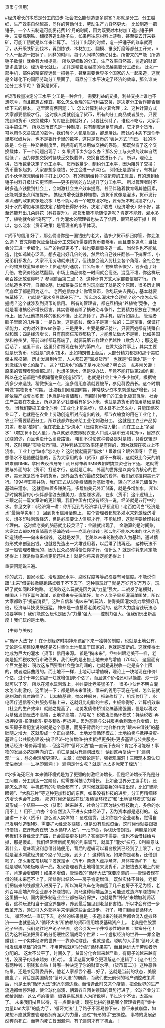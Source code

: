 货币与信用】

 






#经济增长的本质是分工的进步 社会怎么能创造更多财富？那就是分工，分工越细，生产效率自然越高，同样的劳动付出，劳动生产力自然更大。 比如制造一把锤子，一个人去制造可能要花费1个月的时间，因为既要对木材加工造出锤子把手，又要炼钢铁、翻模等造出锤子头，如果再往原材料上游看，甚至要去开采铁矿，可能工期就是以年来计算了。 当分工出现的时候，造一把锤子的效率就高了，从开采铁矿到伐木，再到炼铁、木材加工、翻模、镶嵌打磨等都分工开来，n个人一起造一把锤子，同样的时间，每个人同样的劳动付出，所带来的产能（所造锤子数量）就会有大幅提高。 所以更细致的分工，生产效率自然高，创造的财富更多且更快，经济增长就快。 尤其是精密度越高的物品越需要分工细化。 比如一部手机，部件的精密度远超一把锤子，甚至需要世界多个国家的人一起来造，这就是全球化下的国际劳动分工层面了。 既然分工水平决定了经济的效率，那么谁决定分工水平呢？ 答案是货币。






#货币数量决定分工水平
分工是一种合作， 需要利益的交换，利益交换上谁也不想吃亏，而且都想占便宜，那么怎么合理的进行利益交换，是决定分工合作能否继续下去的根本。
这里面有俩问题：1、怎么计算利益才算合理；2、这种计算方式大家都要信服才行。 这时候人类就创造了货币，所有的分工商品或者服务，只要找到和货币（交换载体）的对应比例就好了。只要比例对了，谁也不吃亏，大家手拉手搞生产。
所以货币首先是一种制度，只有制度满足前两点，它才算个货币，可以用作交易流通的载体。我们每个人都是财迷，都想赚钱，而钱的本质不是你手里那张纸片片，也不是银行卡里的数字，这只是货币的“表达方式”而已。 钱的本质是：你在一种交换制度里，所拥有的可以用做交换的筹码。 那既然有了这个交换载体，下一个问题出现了： 如果货币太少怎么办？那么分工与交换的效率自然就低了，因为你想交换时候缺乏交换载体，交换自然进行不了。 所以，理论上讲，货币数量决定了分工水平。 货币数量少，制约分工水平，因为阻碍了交换；货币量多起来，大家都想多赚钱，分工会进一步深化。
例如还是造锤子，有机智的小伙伴就想到给锤子打上LOGO，有的想到给锤子做配套的工具盒，有的想到给锤子材料升级让它更坚固——更多捞钱的方法提升了分工水平。 所以管理者时不时多造点钱撒到社会上，会刺激社会生产效率提高，甚至伴随着教育等其他因素，还能刺激出点科技提升。 搞经济增长就像种植物，造货币就像是灌水，货币发行和流通的政策就像是浇水（总不能可着一个地方灌水吧，要有技术的浇灌才行），对于水的增加与操控决定了植物长得好不好，决定了收成（经济增长）好不好，甚至还能开出几朵鲜花（科技提升）。 那货币能不能随便造呢？肯定不能呀，灌水多了，植物就会被“淹死”了，作为灌水的管理者也失去了信用，很容易被干掉！
所以，怎么浇水（货币政策）是管理者的水平体现。






#货币的信用 好了，那么假设你是一国钱庄的老大，造多少货币都归你管，你会怎么造？ 首先你要保证全社会分工交换所需要的货币要够用，而且要多造点；当社会分工进一步细化，生产的物资更多了，钱也要跟着多造一点。 当然你也不能乱造，比如鸡贼心泛滥，想多造出好几倍的钱，然后给自己钱庄翻修一下搞奢华，小兄弟们都发点，大家不用劳动就来钱了，但钱总会流入到社会各个角落，全社会生产的物资数量如果跟不上你造钱的速度，什么结果？ 物资增长很少，钱多造了好几倍，物资价格必然翻翻，市场上商品价格一时间就会高涨，混乱不堪，你这样玩老百姓还敢信你吗？ 参照前面第二点：2、这种计算方式大家都要信服才行。 所以乱造也不行，自掘坟墓，比如蒋委员长当时玩崩盘了就是这个原因，很多历史朝代崩盘了都是因为这个。
老百姓信你才让你管货币，你乱玩失去民心，基本就要被革掉了。 也就是“灌水多导致淹死了”。 那么怎么灌水才合适呢？这个度怎么把握呢？这个就涉及到货币的信用。
所有的管理者，都在互相搞“养植物”竞争，也就是看谁搞经济增长厉害。其实管理者除了搞政治斗争外，主要精力都放在了搞货币上，因为让他搞具体的他也不懂，比如造锤子，造手机，隔行如隔山。 管理者脑子里面的几件事：一是政治，这是底线，保位子是第一位的；二是军事，保证打架能力，对内对外唯wen铁拳；三是民生，主要是保证就业，只要百姓都有钱赚自然和谐；四是经济增长，只有前面仨东西都稳了，才能想法做大不是嘛，比如美国梦和神州梦。等前四样都玩高端了，就要玩第五样建立优越性（欺负人）；那这是后话了，这里不谈，这里只讲跟现在有关的第四点。 在做大这件事上，其实主要就是玩货币，也就是“浇水”技术。比如特朗普上台后，大部分精力都是和那个美联储主席掐架。 历史发展到今天，人人都知道“滥发货币”，也就是“狂浇水”是一个刺激经济增长的路子。 这个“狂浇水”的路子是咋来的呢？明白这一点非常关键！ 原来的管理者思维都过时，也想多浇水，但是没办法，毕竟不能打破第2点约束，所以在之前都是“根据储蓄物资创造货币”。 也就是社会上生产多少物资，根据物资多少来造钱，稍微多造一点，造多信用崩溃就要被革，参见蒋委员长。这个时期叫做“实物货币”时期。 比如我们刚建国时期，非常缺少资本来刺激经济增长，只能依靠产业资本积累（也就是物资储蓄），而那时候我们的工业化极其落后，社会生产主要在农业上，所以造多少钱要看有多少小米，也就是造货币的信用基础是粮食。 当我们要搞工业化时候（工业化才能进步），资本跟不上怎么办，只能压缩农业口了，也就是在农业上劳动创造所对应造出的钱，都节衣缩食的用在工业化上，农业不需要精密分工，所以钱都炸出来给工业化刺激分工。 这就是工农业产品剪刀差，都是“植物”，但在农业上“少浇水”（压缩货币投入量），而在工业上“多灌水”（增加货币投入量），所以就必须要限制农业人口流入城市去消耗货币，自然农民赚的少，而且也没什么消费路径。 咱们不讨论这种套路是对是错，只看逻辑即可，这时期是“实物货币”期。这种套路其实效率还是有限的，因为就算在农业上不浇水，工业上也“缺水”怎么办？ 这时候就需要“借水”！跟谁借？跟外国呀！ 但是想借水不是随便就借的，因为大家用的水（货币）都不一样啊，这就好比今天的朝鲜来借RMB，拿回去没法用呀！而且你带着RMB去朝鲜搞投资也行不通。 这就需要与外面的水（货币）打通才行，这就是汇率。 外面的世界是以美帝为核心的世界，美元就是货币中的货币，是外面货币的最终交换的载体，我们必须挂钩美元才行。1994年汇率并轨，我们正式从以物资储蓄为基础灌水，转向了以美元储备为基础来灌水。
这就意味着多赚美元，多增加美元外汇储备，就是多增加水。 所以那时候机智的小伙伴都偷渡去赚美刀，直接赚水源。
在水（货币）这个逻辑上，三眼之前一篇文章讲的更详细，我们中国古代没有经济一说，经济就是五行中的水。参见文章：《经济第一讲：你所见到的经济学几乎都没用！老百姓明白“经济是水”最简单实用！》
回到货币信用话题上。 每个管理者都想多灌水来刺激经济增长，想多印钱刺激经济，但是必须要让人信服才行，不能乱印，这就需要给印钱找个理由。 这时候老美的脑筋就比较灵活了：金融就出现了。 金融算的是时间账，大家过去都以物资储蓄为基础造钱——向现在借钱；那么能不能以未来的收入为基础造钱呢——向未来借钱。 这就是发债。
老美以未来的税务收入为基础，通过债务形式来创造出钱。也就是先造出一大堆钱用着，以后赚了钱再还。 这种玩法不是一般管理者能玩的，因为民众必须得信任你才行，信什么？
就是你将来肯定能还得上！就是你将来肯定能还得上！就是你将来肯定能还得上！



重要问题说三遍。

你的武力、国家地位、治理国家水平、腐败程度等等必须要有可信度。不能说你跟“未来”借完钱撒腿跑路或者干不下去了。这种事玩好了就是万岁万岁万万岁，玩砸了就如同P2P跑路。 
老美敢这么玩就是因为其“力量”强大。二战发了笔横财，举国从上到下喜气洋洋，都觉得未来无限美好，每个人脑子里都灌满美国梦，所以大家都敢于“提前消费”。这种自信和“掏未来”的玩法，使得美国灌水能力增强好几倍，经济与科技发展迅猛。 神州是一直摸着老美过河的，这种大力度造钱玩法必须要学啊！ 我们能这么玩也是因为“力量”强大——控制力强大。但我们玩出新高度！我们玩的是土地。

【中房与美股】




#“循环大法”好！
在计划经济时期神州遗留下来一独特的制度，也就是土地公有，无论是住房建设用地还是农村集体土地都属于国家的，也就是垄断的。这就使得土地成为巨大的灌水（货币）信用来源。
都是“掏未来”，但神州跟老美不一样，老美是抵押税收发行市政债券，我们玩的是出售土地未来的增值（70年）。 这里面有个巨大差别：
税收这东西要看社会整体利润的，也就是说税收一定是有个上限的，或者边际曲线的。而土地不一样，土地可以增值呀，理论上一块地现在作价1个亿，过个十年旁边那一块就增值到5个亿了，而且这个价格还可以操控，炒一炒就可以了呀。 所以在灌水玩刺激上，神州要比老美猛多了。 很多小伙伴不明白灌水怎么刺激的，这里说一下：都是跟未来借钱，借来的钱用于现在花掉，怎么花就是刺激的具体路径了。 比如搞基建，搞公共服务，把路修好了，机场修好了，水电医疗通信等公共服务都搞上来，这就好比电脑的主板，主板修得好，计算机效率（社会的生产效率）就随之提高了。 老美发债修桥铺路搞基建强国，但是以税收为基础发债玩法不高端，土地才高端，为啥呢？ 税收发债循环模式：持续税收-再抵押投资-搞活经济-更多税收-再抵押… 因为基建与公共服务会刺激地价增值，比如买房子看配套说的就是这个意思，而房子背后的土地价格作为“跟未来借钱”的基础随之增大，这就形成一个正向循环。 土地发债循环模式：土地拍卖与抵押投资-基建与公共服务建设-搞活经济-地价增值-拍卖抵押更多钱-更多基建与公共服务-搞活经济-地价再增值…. 但这两种“循环大法”能一直玩下去吗？肯定不可能呀！事物的发展必然是奔向消亡，消亡是因为有漏洞出现！ 读到这再复读一下“漏洞观”一文，想必会理解更深入。文章：《弱者论是非，强者观漏洞！三眼观本源认知无偿奉送——生存即漏洞！》 漏洞是什么呢？就是“水太多淹死了经济”！



#水多淹死经济
本来循环模式是为了更强的刺激经济增长，但是经济增长不光是分工问题，分工到达一定阶段，就需要科技助力增长。 比如全世界分工造手机，还能怎么造呢，手机该有的功能全都有了，这时候就需要新的科技出现，比如“智能眼镜”、“大脑芯片”等这种更加科幻的东西，如果没有科技的进步，分工再精细经济增长也会有上限。 那这时候还依然在玩“发债循环模式”和“土地循环模式”就容易形成一个结果——水（货币）越来越多，社会分工因为缺少科技助力，多余的水用不上！ 用不上咋办？水自然流入不进去实体经济了，因为资本都是逐利的。 这里讲一下水（货币）怎么流入实体的： 通过信贷，比如你是个企业老板，觉得自己发明创造很NB，需要扩大经营多赚钱，但是没有启动资金，这时候你就要跟银行借钱，正好政府在玩“放水循环大法”，一拍即合，你很快借到钱。 问题是如果老板们本身经营无门路，还会需要更多钱吗？答案是不需要，谁也不会借钱给亏掉，那是傻瓜。 我们经常读新闻见到的利率调节，就属于“灌水”技巧，0利率意味着什么，意味着没利息借钱随便用，背后的逻辑可以看出投资已经到了上限了，也就是灌水刺激经济这个路子的上限，到头了！ 这种情况，如果你是老板，还借到钱了，怎么用这笔钱呢？这就是水（货币）要流入虚拟经济，具体路径如下： 也就是聪明的老板眼睛一亮，发现管理者靠土地增值来发货币，那把钱去买地上的房子，肯定会增值呀！如果不增值，管理者的“循环大法”就要崩溃的——管理者现在借的钱未来还不上了。所以得出结论——房子肯定增值。 既然实体不赚钱，老板们把借来的钱都投入进房子了。所以海马汽车在海南囤了几千套房子不足为怪，老外百年高端汽车企业都不好赚钱呢，海马这种低端品怎么可能通过造汽车赚钱啊？ 这里插一句，国内很多制造业企业都被政府保护，也就是靠“补贴”来增加利润活着，这种玩法相当于温室养猫咪，养到最后猫见到老鼠都害怕。所以才会有进一步改革开放，通过引入外部竞争来倒逼这些企业进步。 好了，咱们继续说循环大法。 循环大法一直玩下去，必然的结果就是：多造出来的钱最后都会流入虚拟经济——也就是流入“循环大法”所依赖的货币信用增发基础资产上。 老美是往股票池子里流，我们是往地产池子里流。这会引发一个非常恶性的结果：贫富分化！ 因为这种玩法把货币的分配硬性区隔成两个世界：一个虚拟经济的世界——靠金融赚钱；一个实体经济的世界——靠劳动赚钱。 也就是说，聪明的人手握“循环大法增发信用基础”的资产，不用劳动就可以分配“循环果实”，而且远远大于劳动者所分配的。 这太不公平了，时间久了，贫富分化会越来越严重，有房子的越来越有钱，没房子的越来越穷（相对）。 复读这篇文章会更理解这个逻辑了：《这个社会有两种钱：铜钱和血钻！赚哪一种决定了你的财富水平。（货币篇二）》 这种恶性结果，还是参见蒋委员长，他老人家都尝个遍… 好了，这就是当前的状态，美股崩盘了，背后是美国债务“循环大法”的崩溃，而我们史无前例的地产调控政策背后，也是土地“循环大法”走近崩溃边缘。而恰逢此时又来个疫情，把全世界的生产流通都给停滞掉，使全球化崩溃，朝着各自闭关锁国的趋势行进了，全球产业分工都给割断。 这么巧的事情，很容易联想到人为所致啊，不过这个不谈，太高端了。 未来我们拭目以待，有一点很关键：
现在比拼的就是哪个管理者拥有“集中力量ban大事”的能力了，“循环大法”上了路子不容易停下来，停下来就崩盘，如果想不崩就需要管理者拥有强大的力量，通过“有形的手”去操控。
事物的发展必然奔向死亡，而奔向死亡皆因漏洞，有了漏洞才有了机会。！